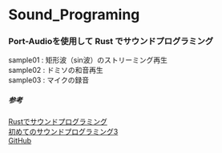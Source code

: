 # Sound_Programing

### Port-Audioを使用して Rust でサウンドプログラミング
sample01 : 矩形波（sin波）のストリーミング再生  
sample02 : ドミソの和音再生  
sample03 : マイクの録音
##### 参考
[Rustでサウンドプログラミング](https://qiita.com/tan-y/items/2da4463788323e92a192)  
[初めてのサウンドプログラミング3](https://qiita.com/kamiro/items/5493dd109b7cc5043814)  
[GitHub](https://github.com/RustAudio/rust-portaudio/tree/master/examples)
